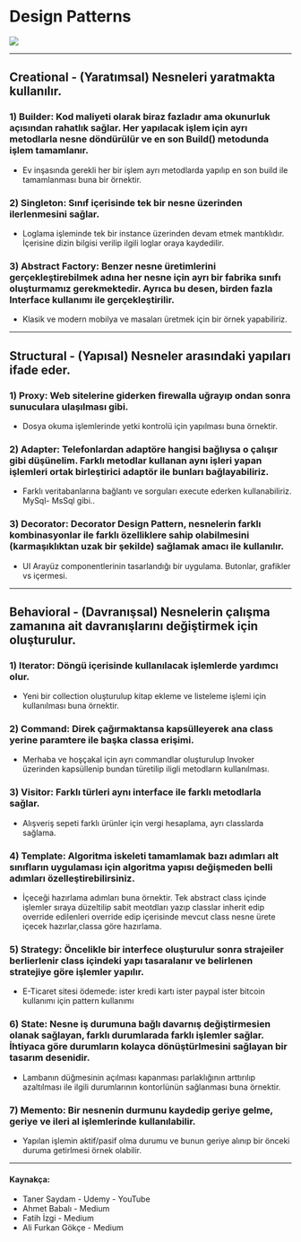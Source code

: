 # Design Patterns
<img src="https://sis.binus.ac.id/wp-content/uploads/2021/11/1-10.png"/>

---
## Creational -  (Yaratımsal) Nesneleri yaratmakta kullanılır.
### 1) Builder: Kod maliyeti olarak biraz fazladır ama okunurluk açısından rahatlık sağlar. Her yapılacak işlem için ayrı metodlarla nesne döndürülür ve en son Build() metodunda işlem tamamlanır. 
- Ev inşasında gerekli her bir işlem ayrı metodlarda yapılıp en son build ile tamamlanması buna bir örnektir.
### 2) Singleton: Sınıf içerisinde tek bir nesne üzerinden ilerlenmesini sağlar. 
- Loglama işleminde tek bir instance üzerinden devam etmek mantıklıdır. İçerisine dizin bilgisi verilip ilgili loglar oraya kaydedilir.
### 3) Abstract Factory: Benzer nesne üretimlerini gerçekleştirebilmek adına her nesne için ayrı bir fabrika sınıfı oluşturmamız gerekmektedir. Ayrıca bu desen, birden fazla Interface kullanımı ile gerçekleştirilir.  
- Klasik ve modern mobilya ve masaları üretmek için bir örnek yapabiliriz.
---
## Structural - (Yapısal) Nesneler arasındaki yapıları ifade eder.
### 1) Proxy: Web sitelerine giderken firewalla uğrayıp ondan sonra sunuculara ulaşılması gibi. 
- Dosya okuma işlemlerinde yetki kontrolü için yapılması buna örnektir.
### 2) Adapter: Telefonlardan adaptöre hangisi bağlıysa o çalışır gibi düşünelim.  Farklı metodlar kullanan aynı işleri yapan işlemleri ortak birleştirici adaptör ile bunları bağlayabiliriz.
- Farklı veritabanlarına bağlantı ve sorguları execute ederken kullanabiliriz. MySql- MsSql gibi..
### 3) Decorator: Decorator Design Pattern, nesnelerin farklı kombinasyonlar ile farklı özelliklere sahip olabilmesini (karmaşıklıktan uzak bir şekilde) sağlamak amacı ile kullanılır. 
- UI Arayüz componentlerinin tasarlandığı bir uygulama. Butonlar, grafikler vs içermesi.
---
## Behavioral -  (Davranışsal) Nesnelerin çalışma zamanına ait davranışlarını değiştirmek için oluşturulur.
### 1) Iterator: Döngü içerisinde kullanılacak işlemlerde yardımcı olur.
- Yeni bir collection oluşturulup kitap ekleme ve listeleme işlemi için kullanılması buna örnektir.
### 2) Command: Direk çağırmaktansa kapsülleyerek ana class yerine paramtere ile başka classa erişimi.
- Merhaba ve hoşçakal için ayrı commandlar oluşturulup Invoker üzerinden kapsüllenip bundan türetilip iligli metodların kullanılması.
### 3) Visitor: Farklı türleri aynı interface ile farklı metodlarla sağlar.
- Alışveriş sepeti farklı ürünler için vergi hesaplama, ayrı classlarda sağlama.
### 4) Template: Algoritma iskeleti tamamlamak bazı adımları alt sınıfların uygulaması için algoritma yapısı değişmeden belli adımları özelleştirebilirsiniz.
- İçeceği hazırlama adımları buna örnektir. Tek abstract class içinde işlemler sıraya düzeltilip sabit meotdları yazıp classlar inherit edip override edilenleri override edip içerisinde mevcut class nesne ürete içecek hazırlar,classa göre hazırlama.
### 5) Strategy: Öncelikle bir interfece oluşturulur sonra strajeiler berlierlenir class içindeki yapı tasaralanır ve belirlenen stratejiye göre işlemler yapılır.
- E-Ticaret sitesi ödemede: ister kredi kartı ister paypal ister bitcoin kullanımı için pattern kullanımı
### 6) State: Nesne iş durumuna bağlı davarnış değiştirmesien olanak sağlayan, farklı durumlarada farklı işlemler sağlar. İhtiyaca göre durumların kolayca dönüştürlmesini sağlayan bir tasarım desenidir.
- Lambanın düğmesinin açılması kapanması parlaklığının arttırılıp azaltılması ile ilgili durumlarının kontorlünün sağlanması buna örnektir.
### 7) Memento: Bir nesnenin durmunu kaydedip geriye gelme, geriye ve ileri al işlemlerinde kullanılabilir.
- Yapılan işlemin aktif/pasif olma durumu ve bunun geriye alınıp bir önceki duruma getirlmesi örnek olabilir.
---
#### Kaynakça:
- Taner Saydam - Udemy - YouTube
- Ahmet Babalı - Medium
- Fatih İzgi - Medium
- Ali Furkan Gökçe - Medium

